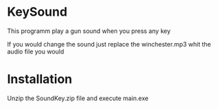 # KeySound
 This programm play a gun sound when you press any key

If you would change the sound just replace the winchester.mp3 whit the audio file you would 

# Installation

Unzip the SoundKey.zip file and execute main.exe